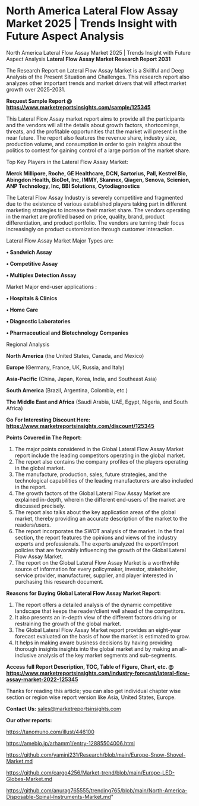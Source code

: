 # North America Lateral Flow Assay Market 2025 | Trends Insight with Future Aspect Analysis
 North America Lateral Flow Assay Market 2025 | Trends Insight with Future Aspect Analysis
<strong>Lateral Flow Assay Market Research Report 2031</strong>

The Research Report on Lateral Flow Assay Market is a Skillful and Deep Analysis of the Present Situation and Challenges. This research report also analyzes other important trends and market drivers that will affect market growth over 2025-2031.

<strong>Request Sample Report @ <a href=https://www.marketreportsinsights.com/sample/125345>https://www.marketreportsinsights.com/sample/125345</a></strong>

This Lateral Flow Assay market report aims to provide all the participants and the vendors will all the details about growth factors, shortcomings, threats, and the profitable opportunities that the market will present in the near future. The report also features the revenue share, industry size, production volume, and consumption in order to gain insights about the politics to contest for gaining control of a large portion of the market share.

Top Key Players in the Lateral Flow Assay Market:

<strong>Merck Millipore, Roche, GE Healthcare, DCN, Sartorius, Pall, Kestrel Bio, Abingdon Health, BioDot, Inc, IMMY, Skannex, Qiagen, Senova, Scienion, ANP Technology, Inc, BBI Solutions, Cytodiagnostics</strong>

The Lateral Flow Assay Industry is severely competitive and fragmented due to the existence of various established players taking part in different marketing strategies to increase their market share. The vendors operating in the market are profiled based on price, quality, brand, product differentiation, and product portfolio. The vendors are turning their focus increasingly on product customization through customer interaction.

Lateral Flow Assay Market Major Types are:

<strong>• Sandwich Assay

• Competitive Assay

• Multiplex Detection Assay</strong>

Market Major end-user applications :

<strong>• Hospitals & Clinics

• Home Care

• Diagnostic Laboratories

• Pharmaceutical and Biotechnology Companies</strong>

Regional Analysis

</u><strong><b>North America</b></strong> (the United States, Canada, and Mexico)

<strong><b>Europe </b></strong>(Germany, France, UK, Russia, and Italy)

<strong><b>Asia-Pacific</b></strong> (China, Japan, Korea, India, and Southeast Asia)

<strong><b>South America</b></strong> (Brazil, Argentina, Colombia, etc.)

<strong><b>The Middle East and Africa</b></strong> (Saudi Arabia, UAE, Egypt, Nigeria, and South Africa)

<strong>Go For Interesting Discount Here: <a href=https://www.marketreportsinsights.com/discount/125345>https://www.marketreportsinsights.com/discount/125345</a></strong>

<strong>Points Covered in The Report:</strong>
<ol>
  <li>The major points considered in the Global Lateral Flow Assay Market report include the leading competitors operating in the global market.</li>
  <li>The report also contains the company profiles of the players operating in the global market.</li>
  <li>The manufacture, production, sales, future strategies, and the technological capabilities of the leading manufacturers are also included in the report.</li>
  <li>The growth factors of the Global Lateral Flow Assay Market are explained in-depth, wherein the different end-users of the market are discussed precisely.</li>
  <li>The report also talks about the key application areas of the global market, thereby providing an accurate description of the market to the readers/users.</li>
  <li>The report incorporates the SWOT analysis of the market. In the final section, the report features the opinions and views of the industry experts and professionals. The experts analyzed the export/import policies that are favorably influencing the growth of the Global Lateral Flow Assay Market.</li>
  <li>The report on the Global Lateral Flow Assay Market is a worthwhile source of information for every policymaker, investor, stakeholder, service provider, manufacturer, supplier, and player interested in purchasing this research document.</li>
</ol>
<strong>Reasons for Buying Global Lateral Flow Assay Market Report:</strong>

<ol>
  <li>The report offers a detailed analysis of the dynamic competitive landscape that keeps the reader/client well ahead of the competitors.</li>
  <li>It also presents an in-depth view of the different factors driving or restraining the growth of the global market.</li>
  <li>The Global Lateral Flow Assay Market report provides an eight-year forecast evaluated on the basis of how the market is estimated to grow.</li>
  <li>It helps in making aware business decisions by having providing thorough insights insights into the global market and by making an all-inclusive analysis of the key market segments and sub-segments.</li>
</ol>
<strong>Access full Report Description, TOC, Table of Figure, Chart, etc. @ <a href=https://www.marketreportsinsights.com/industry-forecast/lateral-flow-assay-market-2022-125345>https://www.marketreportsinsights.com/industry-forecast/lateral-flow-assay-market-2022-125345</a></strong>


Thanks for reading this article; you can also get individual chapter wise section or region wise report version like Asia, United States, Europe.

<strong>Contact Us:</strong>
sales@marketreportsinsights.com

<strong>Our other reports:</strong>

<a href=https://tanomuno.com/illust/446100>https://tanomuno.com/illust/446100</a>

<a href=https://ameblo.jp/arhamm1/entry-12885504006.html>https://ameblo.jp/arhamm1/entry-12885504006.html</a>

<a href=https://github.com/yamini231/Research/blob/main/Europe-Snow-Shovel-Market.md>https://github.com/yamini231/Research/blob/main/Europe-Snow-Shovel-Market.md</a>

<a href=https://github.com/cargo4256/Market-trend/blob/main/Europe-LED-Globes-Market.md>https://github.com/cargo4256/Market-trend/blob/main/Europe-LED-Globes-Market.md</a>

<a href=https://github.com/anurag765555/trending765/blob/main/North-America-Disposable-Spinal-Instruments-Market.md>https://github.com/anurag765555/trending765/blob/main/North-America-Disposable-Spinal-Instruments-Market.md</a>"
